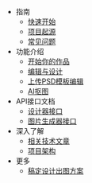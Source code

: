 * 指南
    * [快速开始](articles/1689319644311.md)
    * [项目起源](articles/1689319986889.md)
    * [常见问题](articles/1689323321667.md)
* 功能介绍
    * [开始你的作品](articles/1689525775414.md)
    * [编辑与设计](articles/1689525922498.md)
    * [上传PSD模板编辑](articles/1687855172725.md)
    * [AI抠图](articles/1689512694986.md)
* API接口文档
    * [设计器接口](https://xp.palxp.com/apidoc/index.html)
    * [图片生成器接口](https://xp.palxp.com/apidoc/screenshot.html)
* 深入了解
    * [相关技术文章](articles/1689321018561.md)
    * [项目架构](articles/1689321259854.md)
* 更多
    * [稿定设计出图方案](articles/1689320598619.md)
